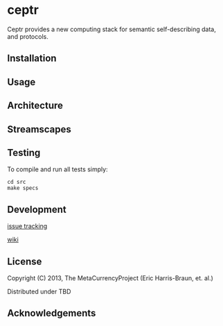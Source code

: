 # ceptr

Ceptr provides a new computing stack for semantic self-describing data, and protocols.

## Installation

## Usage

## Architecture

## Streamscapes

## Testing

To compile and run all tests simply:

    cd src
    make specs

## Development

[issue tracking](https://github.com/zippy/ceptr/issue)

[wiki](https://github.com/zippy/ceptr/wiki)

## License

Copyright (C) 2013, The MetaCurrencyProject (Eric Harris-Braun, et. al.)

Distributed under TBD

## Acknowledgements
